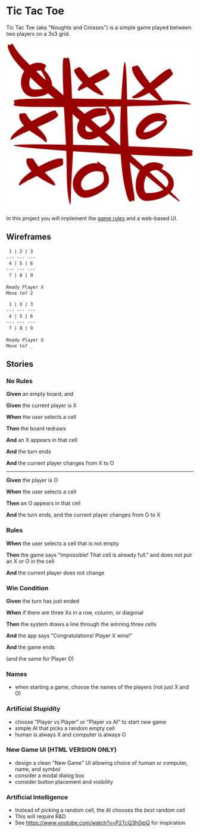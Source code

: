 # Tic Tac Toe

Tic Tac Toe (aka "Noughts and Crosses") is a simple game played between two players on a 3x3 grid.

![tic tac toe completed](tic_tac_toe.svg)

In this project you will implement the [game rules](https://en.wikipedia.org/wiki/Tic-tac-toe) and a web-based UI.

## Wireframes

```
 1 | 2 | 3
--- --- ---
 4 | 5 | 6
--- --- ---
 7 | 8 | 9

Ready Player X
Move to? 2
```

```
 1 | X | 3
--- --- ---
 4 | 5 | 6
--- --- ---
 7 | 8 | 9

Ready Player O
Move to? _
```

## Stories

<!--BOX-->

### No Rules

**Given** an empty board, and

**Given** the current player is X

**When** the user selects a cell

**Then** the board redraws

**And** an X appears in that cell

**And** the turn ends

**And** the current player changes from X to O

<hr>

**Given** the player is O

**When** the user selects a cell

**Then** an O appears in that cell

**And** the turn ends, and the current player changes from O to X

<!--/BOX-->

<!--BOX-->

### Rules

**When** the user selects a cell that is not empty

**Then** the game says "Impossible! That cell is already full." and does not put an X or O in the cell

**And** the current player does not change

<!--/BOX-->
<!--box-->

### Win Condition

**Given** the turn has just ended

**When** if there are three Xs in a row, column, or diagonal

**Then** the system draws a line through the winning three cells

**And** the app says "Congratulations! Player X wins!"

**And** the game ends

(and the same for Player O)

<!--/BOX-->
<!--BOX-->

### Names

- when starting a game, choose the names of the players (not just X and O)

<!--/BOX-->
<!--BOX-->

### Artificial Stupidity

- choose "Player vs Player" or "Player vs AI" to start new game
- simple AI that picks a random empty cell
- human is always X and computer is always O

<!--/BOX-->
<!--BOX-->

### New Game UI (HTML VERSION ONLY)

- design a clean "New Game" UI allowing choice of human or computer, name, and symbol
- consider a modal dialog box
- consider button placement and visibility

<!--/BOX-->
<!--BOX-->

### Artificial Intelligence

- Instead of picking a random cell, the AI chooses the *best* random cell
- This will require R&D
- See <https://www.youtube.com/watch?v=P2TcQ3h0ipQ> for inspiration

<!--/BOX-->
